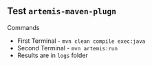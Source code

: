 ## Test `artemis-maven-plugn`

Commands

- First Terminal - `mvn clean compile exec:java`
- Second Terminal - `mvn artemis:run`
- Results are in `logs` folder
